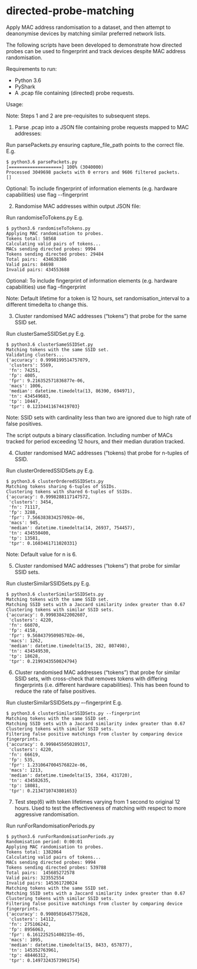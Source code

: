 # directed-probe-matching
Apply MAC address randomisation to a dataset, and then attempt to deanonymise devices by matching similar preferred network lists.

The following scripts have been developed to demonstrate how directed probes can be used to fingerprint and track devices despite MAC address randomisation.

Requirements to run:

- Python 3.6
- PyShark
- A .pcap file containing (directed) probe requests.

Usage:

Note: Steps 1 and 2 are pre-requisites to subsequent steps.

1) Parse .pcap into a JSON file containing probe requests mapped to MAC addresses:

Run parsePackets.py ensuring capture_file_path points to the correct file.
E.g. 

```
$ python3.6 parsePackets.py
[====================] 100% (3040000)
Processed 3049698 packets with 0 errors and 9606 filtered packets.
[]
```

Optional: To include fingerprint of information elements (e.g. hardware capabilities) use flag --fingerprint

2) Randomise MAC addresses within output JSON file:

Run randomiseToTokens.py
E.g.

```
$ python3.6 randomiseToTokens.py
Applying MAC randomisation to probes.
Tokens total: 58568
Calculating valid pairs of tokens...
MACs sending directed probes: 9994
Tokens sending directed probes: 29484
Total pairs:  434638386
Valid pairs: 84698
Invalid pairs: 434553688
```

Optional: To include fingerprint of information elements (e.g. hardware capabilities) use flag –fingerprint

Note: Default lifetime for a token is 12 hours, set randomisation_interval to a different timedelta to change this.

3) Cluster randomised MAC addresses (“tokens”) that probe for the same SSID set.

Run clusterSameSSIDSet.py
E.g.

```
$ python3.6 clusterSameSSIDSet.py 
Matching tokens with the same SSID set.
Validating clusters...
{'accuracy': 0.9998199514757079,
 'clusters': 5569,
 'fn': 74251,
 'fp': 4005,
 'fpr': 9.216352571836877e-06,
 'macs': 1006,
 'median': datetime.timedelta(13, 86390, 694971),
 'tn': 434549683,
 'tp': 10447,
 'tpr': 0.12334411674419703}
```

Note: SSID sets with cardinality less than two are ignored due to high rate of false positives.

The script outputs a binary classification. Including number of MACs tracked for period exceeding 12 hours, and their median duration tracked. 

4) Cluster randomised MAC addresses (“tokens) that probe for n-tuples of SSID.

Run clusterOrderedSSIDSets.py
E.g. 

```
$ python3.6 clusterOrderedSSIDSets.py 
Matching tokens sharing 6-tuples of SSIDs.
Clustering tokens with shared 6-tuples of SSIDs.
{'accuracy': 0.9998288117147572,
 'clusters': 3454,
 'fn': 71117,
 'fp': 3288,
 'fpr': 7.566383834257092e-06,
 'macs': 945,
 'median': datetime.timedelta(14, 26937, 754457),
 'tn': 434550400,
 'tp': 13581,
 'tpr': 0.1603461711020331}
```

Note: Default value for n is 6.

5) Cluster randomised MAC addresses (“tokens”) that probe for similar SSID sets.

Run clusterSimilarSSIDSets.py
E.g.

```
$ python3.6 clusterSimilarSSIDSets.py 
Matching tokens with the same SSID set.
Matching SSID sets with a Jaccard similarity index greater than 0.67
Clustering tokens with similar SSID sets.
{'accuracy': 0.999838422002607,
 'clusters': 4220,
 'fn': 66070,
 'fp': 4158,
 'fpr': 9.568437950985702e-06,
 'macs': 1262,
 'median': datetime.timedelta(15, 282, 807498),
 'tn': 434549530,
 'tp': 18628,
 'tpr': 0.2199343550024794}
```

6) Cluster randomised MAC addresses (“tokens”) that probe for similar SSID sets, with cross-check that removes tokens with differing fingerprints (i.e. different hardware capabilities). This has been found to reduce the rate of false positives.

Run clusterSimilarSSIDSets.py –-fingerprint
E.g. 

```
$ python3.6 clusterSimilarSSIDSets.py --fingerprint
Matching tokens with the same SSID set.
Matching SSID sets with a Jaccard similarity index greater than 0.67
Clustering tokens with similar SSID sets.
Filtering false positive matchings from cluster by comparing device fingerprints.
{'accuracy': 0.9998455050289317,
 'clusters': 4220,
 'fn': 66619,
 'fp': 535,
 'fpr': 1.2310647004576822e-06,
 'macs': 1213,
 'median': datetime.timedelta(15, 3364, 431720),
 'tn': 434582635,
 'tp': 18081,
 'tpr': 0.2134710743801653}
```

7) Test step(6) with token lifetimes varying from 1 second to original 12 hours. Used to test the effectiveness of matching with respect to more aggressive randomisation.

Run runForRandomisationPeriods.py

```
$ python3.6 runForRandomisationPeriods.py 
Randomisation period: 0:00:01
Applying MAC randomisation to probes.
Tokens total: 1382064
Calculating valid pairs of tokens...
MACs sending directed probes: 9994
Tokens sending directed probes: 539788
Total pairs:  145685272578
Valid pairs: 323552554
Invalid pairs: 145361720024
Matching tokens with the same SSID set.
Matching SSID sets with a Jaccard similarity index greater than 0.67
Clustering tokens with similar SSID sets.
Filtering false positive matchings from cluster by comparing device fingerprints.
{'accuracy': 0.9980501645775628,
 'clusters': 14112,
 'fn': 275106242,
 'fp': 8956063,
 'fpr': 6.161225251408215e-05,
 'macs': 1095,
 'median': datetime.timedelta(15, 8433, 657877),
 'tn': 145352763961,
 'tp': 48446312,
 'tpr': 0.14973243573901754}
```
